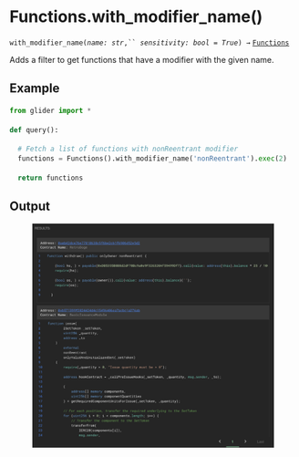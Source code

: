 # Functions.with\_modifier\_name()

`with_modifier_name(`_`name: str`_`,`` `_`sensitivity: bool = True`_`) →` [`Functions`](./)

Adds a filter to get functions that have a modifier with the given name.

## Example

```python
from glider import *

def query():
  
  # Fetch a list of functions with nonReentrant modifier
  functions = Functions().with_modifier_name('nonReentrant').exec(2)

  return functions
```

## Output

<figure><img src="../../../.gitbook/assets/image (4) (1) (1) (1) (1) (1) (1).png" alt=""><figcaption></figcaption></figure>
